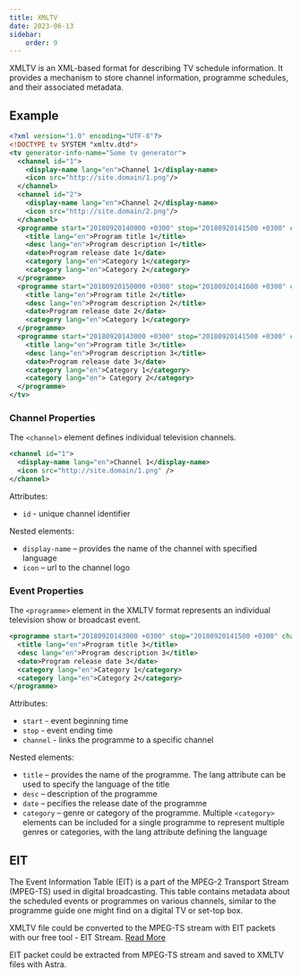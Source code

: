 ```yaml
---
title: XMLTV
date: 2023-06-13
sidebar:
    order: 9
---
```


XMLTV is an XML-based format for describing TV schedule information. It provides a mechanism to store channel information, programme schedules, and their associated metadata.

## Example

```xml
<?xml version="1.0" encoding="UTF-8"?>
<!DOCTYPE tv SYSTEM "xmltv.dtd">
<tv generator-info-name="Some tv generator">
  <channel id="1">
    <display-name lang="en">Channel 1</display-name>
    <icon src="http://site.domain/1.png"/>
  </channel>
  <channel id="2">
    <display-name lang="en">Channel 2</display-name>
    <icon src="http://site.domain/2.png"/>
  </channel>
  <programme start="20180920140000 +0300" stop="20180920141500 +0300" channel="1">
    <title lang="en">Program title 1</title>
    <desc lang="en">Program description 1</title>
    <date>Program release date 1</date>
    <category lang="en">Category 1</category>
    <category lang="en">Category 2</category>
  </programme>
  <programme start="20180920150000 +0300" stop="20180920141600 +0300" channel="1">
    <title lang="en">Program title 2</title>
    <desc lang="en">Program description 2</title>
    <date>Program release date 2</date>
    <category lang="en">Category 1</category>
  </programme>
  <programme start="20180920143000 +0300" stop="20180920141500 +0300" channel="2">
    <title lang="en">Program title 3</title>
    <desc lang="en">Program description 3</title>
    <date>Program release date 3</date>
    <category lang="en">Category 1</category>
    <category lang="en"> Category 2</category>
  </programme>
</tv>
```

### Channel Properties

The `<channel>` element defines individual television channels.

```xml
<channel id="1">
  <display-name lang="en">Channel 1</display-name>
  <icon src="http://site.domain/1.png" />
</channel>
```

Attributes:

- `id` - unique channel identifier

Nested elements:

- `display-name` – provides the name of the channel with specified language
- `icon` – url to the channel logo

### Event Properties

The `<programme>` element in the XMLTV format represents an individual television show or broadcast event.

```xml
<programme start="20180920143000 +0300" stop="20180920141500 +0300" channel="2">
  <title lang="en">Program title 3</title>
  <desc lang="en">Program description 3</title>
  <date>Program release date 3</date>
  <category lang="en">Category 1</category>
  <category lang="en">Category 2</category>
</programme>
```

Attributes:

- `start` - event beginning time
- `stop` - event ending time
- `channel` - links the programme to a specific channel

Nested elements:

- `title` – provides the name of the programme. The lang attribute can be used to specify the language of the title
- `desc` – description of the programme
- `date` – pecifies the release date of the programme
- `category` – genre or category of the programme. Multiple `<category>` elements can be included for a single programme to represent multiple genres or categories, with the lang attribute defining the language

## EIT

The Event Information Table (EIT) is a part of the MPEG-2 Transport Stream (MPEG-TS) used in digital broadcasting. This table contains metadata about the scheduled events or programmes on various channels, similar to the programme guide one might find on a digital TV or set-top box.

XMLTV file could be converted to the MPEG-TS stream with EIT packets with our free tool - EIT Stream. [Read More](/en/articles/tools-and-utilities/eit-stream/)

EIT packet could be extracted from MPEG-TS stream and saved to XMLTV files with Astra.
